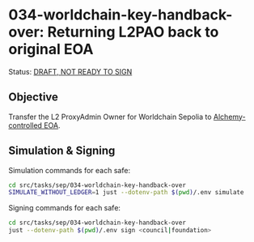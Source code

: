 # 034-worldchain-key-handback-over: Returning L2PAO back to original EOA

Status: [DRAFT, NOT READY TO SIGN]()

## Objective

Transfer the L2 ProxyAdmin Owner for Worldchain Sepolia to [Alchemy-controlled EOA](https://www.notion.so/oplabs/Worldchain-key-handback-over-address-validation-272f153ee1628002bfa2e00a718c57d5?source=copy_link).

## Simulation & Signing

Simulation commands for each safe:
```bash
cd src/tasks/sep/034-worldchain-key-handback-over
SIMULATE_WITHOUT_LEDGER=1 just --dotenv-path $(pwd)/.env simulate
```

Signing commands for each safe:
```bash
cd src/tasks/sep/034-worldchain-key-handback-over
just --dotenv-path $(pwd)/.env sign <council|foundation>
```
